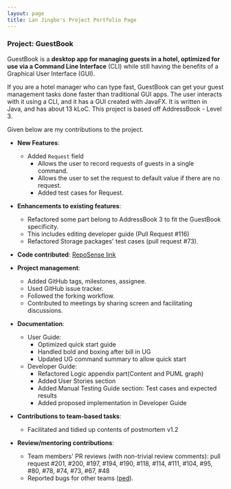 ```yaml
---
layout: page
title: Lan Jingbo's Project Portfolio Page
---
```


### Project: GuestBook

GuestBook is a **desktop app for managing guests in a hotel,
optimized for use via a Command Line Interface** (CLI)
while still having the benefits of a Graphical User Interface (GUI).<br>

If you are a hotel manager who can type fast, GuestBook can get your
guest management tasks done faster than traditional GUI apps.
The user interacts with it using a CLI, and it has a GUI created with JavaFX.
It is written in Java, and has about 13 kLoC.
This project is based off AddressBook - Level 3.

Given below are my contributions to the project.

* **New Features**:
  * Added `Request` field
    * Allows the user to record requests of guests in a single command.
    * Allows the user to set the request to default value if there are no request.
    * Added test cases for Request.

* **Enhancements to existing features**:
  * Refactored some part belong to AddressBook 3 to fit the GuestBook specificity.
  * This includes editing developer guide (Pull Request #116)
  * Refactored Storage packages' test cases (pull request #73).

* **Code contributed**: [RepoSense link](https://nus-cs2103-ay2223s1.github.io/tp-dashboard/?search=&sort=groupTitle&sortWithin=title&timeframe=commit&mergegroup=&groupSelect=groupByRepos&breakdown=true&checkedFileTypes=docs~functional-code~test-code~other&since=2022-09-16&tabOpen=true&tabType=authorship&tabAuthor=Lan-Jingbo&tabRepo=AY2223S1-CS2103T-W16-1%2Ftp%5Bmaster%5D&authorshipIsMergeGroup=false&authorshipFileTypes=docs&authorshipIsBinaryFileTypeChecked=false&authorshipIsIgnoredFilesChecked=false)

* **Project management**:
  * Added GitHub tags, milestones, assignee.
  * Used GitHub issue tracker.
  * Followed the forking workflow.
  * Contributed to meetings by sharing screen and facilitating discussions.

* **Documentation**:
  * User Guide:
    * Optimized quick start guide
    * Handled bold and boxing after bill in UG
    * Updated UG command summary to allow quick start
  * Developer Guide: 
    * Refactored Logic appendix part(Content and PUML graph)
    * Added User Stories section
    * Added Manual Testing Guide section: Test cases and expected results
    * Added proposed implementation in Developer Guide

* **Contributions to team-based tasks**:
  * Facilitated and tidied up contents of postmortem v1.2

* **Review/mentoring contributions**:
  * Team members' PR reviews (with non-trivial review comments): pull request #201, #200, #197, #194, #190, #118, #114, #111, #104, #95, #80, #78, #74, #73, #67, #48
  * Reported bugs for other teams ([ped](https://github.com/Lan-Jingbo/ped/issues)).
